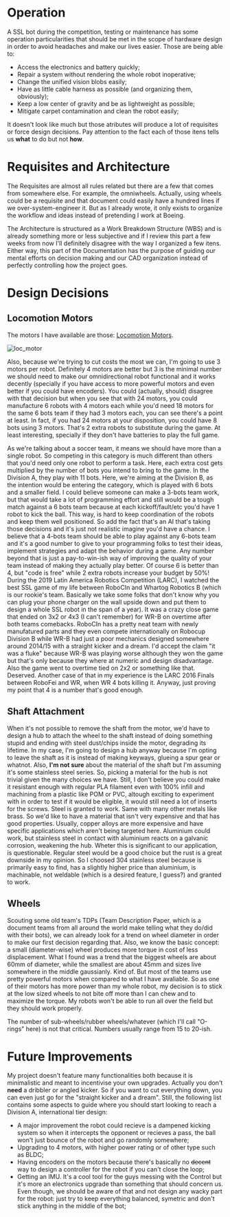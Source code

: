  # Operation

A SSL bot during the competition, testing or maintenance has some operation particularities that should be met in the scope of hardware design in order to avoid headaches and make our lives easier. Those are being able to:

- Access the electronics and battery quickly;
- Repair a system without rendering the whole robot inoperative;
- Change the unified vision blobs easily;
- Have as little cable harness as possible (and organizing them, obviously);
- Keep a low center of gravity and be as lightweight as possible;
- Mitigate carpet contamination and clean the robot easily;

It doesn't look like much but those atributes will produce a lot of requisites or force design decisions. Pay attention to the fact each of those itens tells us **what** to do but not **how**.

# Requisites and Architecture

The Requisites are almost all rules related but there are a few that comes from somewhere else. For example, the omniwheels. Actually, using wheels could be a requisite and that document could easily have a hundred lines if we over-system-engineer it. But as I already wrote, it only exists to organize the workflow and ideas instead of pretending I work at Boeing.

The Architecture is structured as a Work Breakdown Structure (WBS) and is already something more or less subjective and if I review this part a few weeks from now I'll definitely disagree with the way I organized a few itens. Either way, this part of the Documentation has the purpose of guiding our mental efforts on decision making and our CAD organization instead of perfectly controlling how the project goes.

# Design Decisions

## Locomotion Motors

The motors I have available are those: [Locomotion Motors](https://microred.com.br/page18.html).

![loc_motor](https://user-images.githubusercontent.com/38017504/130149860-75d16333-8673-452b-bafb-11ce198a3771.jpg)

Also, because we're trying to cut costs the most we can, I'm going to use 3 motors per robot. Definitely 4 motors are better but 3 is the minimal number we should need to make our omnidirectional robot functional and it works decently (specially if you have access to more powerful motors and even better if you could have encoders). You could (actually, should) disagree with that decision but when you see that with 24 motors, you could manufacture 6 robots with 4 motors each while you'd need 18 motors for the same 6 bots team if they had 3 motors each, you can see there's a point at least. In fact, if you had 24 motors at your disposition, you could have 8 bots using 3 motors. That's 2 extra robots to substitute during the game. At least interesting, specially if they don't have batteries to play the full game. 

As we're talking about a soccer team, it means we should have more than a single robot. So competing in this category is much different than others that you'd need only one robot to perform a task. Here, each extra cost gets multiplied by the number of bots you intend to bring to the game. In the Division A, they play with 11 bots. Here, we're aiming at the Division B, as the intention would be entering the category, which is played with 6 bots and a smaller field. I could believe someone can make a 3-bots team work, but that would take a lot of programming effort and still would be a tough match against a 6 bots team because at each kickoff/fault/etc you'd have 1 robot to kick the ball. This way, is hard to keep coordination of the robots and keep them well positioned. So add the fact that's an AI that's taking those decisions and it's just not realistic imagine you'd have a chance. I believe that a 4-bots team should be able to play against any 6-bots team and it's a good number to give to your programming folks to test their ideas, implement strategies and adapt the behavior during a game. Any number beyond that is just a pay-to-win-ish way of improving the quality of your team instead of making they actually play better. Of course 6 is better than 4, but "code is free" while 2 extra robots increase your budget by 50%! During the 2019 Latin America Robotics Competition (LARC), I watched the best SSL game of my life between RoboCIn and Whartog Robotics B (which is our rookie's team. Basically we take some folks that don't know why you can plug your phone charger on the wall upside down and put them to design a whole SSL robot in the span of a year). It was a crazy close game that ended on 3x2 or 4x3 (I can't remember) for WR-B on overtime after both teams comebacks. RoboCIn has a pretty neat team with newly manufatured parts and they even compete internationally on Robocup Division B while WR-B had just a poor mechanics designed somewhere around 2014/15 with a straight kicker and a dream. I'd accept the claim "it was a fluke" because WR-B was playing worse although they won the game but that's only because they where at numeric and design disadvantage. Also the game went to overtime tied on 2x2 or something like that. Deserved.  Another case of that in my experience is the LARC 2016 Finals between RoboFei and WR, when WR 4 bots killing it. Anyway, just proving my point that 4 is a number that's good enough.

## Shaft Attachment

When it's not possible to remove the shaft from the motor, we'd have to design a hub to attach the wheel to the shaft instead of doing something stupid and ending with steel dust/chips inside the motor, degrading its lifetime. In my case, I'm going to design a hub anyway because I'm opting to leave the shaft as it is instead of making keyways, glueing a spur gear or whatnot. Also, **I'm not sure** about the material of the shaft but I'm assuming it's some stainless steel series. So, picking a material for the hub is not trivial given the many choices we have. Still, I don't believe you could make it resistant enough with regular PLA filament even with 100% infill and machining from a plastic like POM or PVC, altough exciting to experiment with in order to test if it would be eligible, it would still need a lot of inserts for the screws. Steel is granted to work. Same with many other metals like brass. So we'd like to have a material that isn't very expensive and that has good properties. Usually, copper alloys are more expensive and have specific applications which aren't being targeted here. Aluminium could work, but stainless steel in contact with aluminium reacts on a galvanic corrosion, weakening the hub. Wheter this is significant to our application, is questionable. Regular steel would be a good choice but the rust is a great downside in my opinion. So I choosed 304 stainless steel because is primarily easy to find, has a slightly higher price than aluminium, is machinable, not weldable (which is a desired feature, I guess?) and granted to work.

## Wheels

Scouting some old team's TDPs (Team Description Paper, which is a document teams from all around the world make telling what they do/did with their bots), we can already look for a trend on wheel diameter in order to make our first decision regarding that. Also, we know the basic concept: a small (diameter-wise) wheel produces more torque in cost of less displacement. What I found was a trend that the biggest wheels are about 60mm of diameter, while the smallest are about 45mm and sizes live somewhere in the middle gaussianly. Kind of. But most of the teams use pretty powerful motors when compared to what I have avaliable. So as one of their motors has more power than my whole robot, my decision is to stick at the low sized wheels to not bite off more than I can chew and to maximize the torque. My robots won't be able to run all over the field but they should work properly.

The number of sub-wheels/rubber wheels/whatever (which I'll call "O-rings" here) is not that critical. Numbers usually range from 15 to 20-ish. 

# Future Improvements

My project doesn't feature many functionalities both because it is minimalistic and meant to incentivise your own upgrades. Actually you don't **need** a dribbler or angled kicker. So if you want to cut everything down, you can even just go for the "straight kicker and a dream". Still, the following list contains some aspects to guide where you should start looking to reach a Division A, international tier design:

- A major improvement the robot could recieve is a dampened kicking system so when it intercepts the opponent or recieves a pass, the ball won't just bounce of the robot and go randomly somewhere;
- Upgrading to 4 motors, with higher power rating or of other type such as BLDC;
- Having encoders on the motors because there's basically no ~~decent~~ way to design a controller for the robot if you can't close the loop;
- Getting an IMU. It's a cool tool for the guys messing with the Control but it's more an electronics upgrade than something that should concern us. Even though, we should be aware of that and not design any wacky part for the robot: just try to keep everything balanced, symetric and don't stick anything in the middle of the bot;
